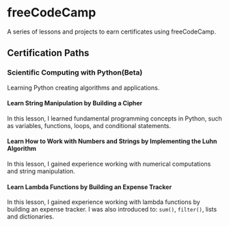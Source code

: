 # freeCodeCamp

A series of lessons and projects to earn certificates using freeCodeCamp.

## Certification Paths

### Scientific Computing with Python(Beta)

Learning Python creating algorithms and applications.

#### Learn String Manipulation by Building a Cipher

In this lesson, I learned fundamental programming concepts in Python, such as variables, functions, loops, and conditional statements.

#### Learn How to Work with Numbers and Strings by Implementing the Luhn Algorithm

In this lesson, I gained experience working with numerical computations and string manipulation.

#### Learn Lambda Functions by Building an Expense Tracker

In this lesson, I gained experience working with lambda functions by building an
expense tracker. I was also introduced to: `sum()`, `filter()`, lists and dictionaries.
